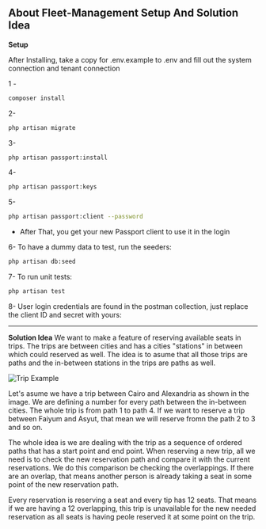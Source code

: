 ## About Fleet-Management Setup And Solution Idea

**Setup**

After Installing, take a copy for .env.example to .env and fill out the system connection and tenant connection

1 -
```sh
composer install
```

2-
```sh
php artisan migrate
```

3-
```sh
php artisan passport:install
```

4-
```sh
php artisan passport:keys
```

5-
```sh
php artisan passport:client --password
```

* After That, you get your new Passport client to use it in the login

6- To have a dummy data to test, run the seeders:
```sh
php artisan db:seed
```

7- To run unit tests:
```sh
php artisan test
```

8- User login credentials are found in the postman collection, just replace the client ID and secret with yours:
***

**Solution Idea**
We want to make a feature of reserving available seats in trips. The trips are between cities and has a cities "stations" in between which could reserved as well. The idea is to asume that all those trips are paths and the in-between stations in the trips are paths as well.

![Trip Example](https://i.ibb.co/wN3WfdZ/Screenshot-from-2021-06-12-21-47-28.png "Trip Example")

Let's asume we have a trip between Cairo and Alexandria as shown in the image. We are defining a number for every path between the in-between cities. The whole trip is from path 1 to path 4. If we want to reserve a trip between Faiyum and Asyut, that mean we will reserve fromn the path 2 to 3 and so on.

The whole idea is we are dealing with the trip as a sequence of ordered paths that has a start point and end point. When reserving a new trip, all we need is to check the new reservation path and compare it with the current reservations. We do this comparison be checking the overlappings. If there are an overlap, that means another person is already taking a seat in some point of the new reservation path.

Every reservation is reserving a seat and every tip has 12 seats. That means if we are having a 12 overlapping, this trip is unavailable for the new needed reservation as all seats is having peole reserved it at some point on the trip.